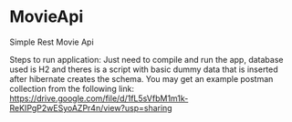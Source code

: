 # MovieApi
Simple Rest Movie Api

Steps to run application:
  Just need to compile and run the app, database used is H2 and theres is a script with basic dummy data that is inserted after hibernate creates the schema. You may get an example postman collection from the following link: https://drive.google.com/file/d/1fL5sVfbM1m1k-ReKIPgP2wESyoAZPr4n/view?usp=sharing
  
  
    
